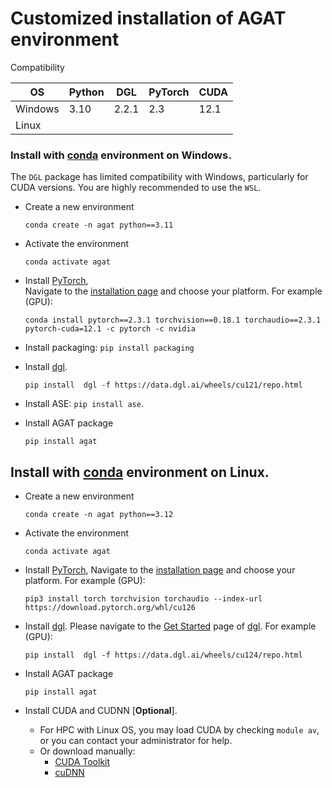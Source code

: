 
# Customized installation of AGAT environment



Compatibility



| OS      | Python | DGL   | PyTorch | CUDA |
| ------- | ------ | ----- | ------- | ---- |
| Windows | 3.10   | 2.2.1 | 2.3     | 12.1 |
| Linux   |        |       |         |      |







### Install with [conda](https://conda.io/projects/conda/en/latest/user-guide/install/index.html) environment on Windows.

The `DGL` package has limited compatibility with Windows, particularly for CUDA versions. You are highly recommended to use the `WSL`.

- Create a new environment   
  ```console
  conda create -n agat python==3.11
  ```

- Activate the environment  
  ```console
  conda activate agat
  ```

- Install [PyTorch](https://pytorch.org/),   
  Navigate to the [installation page](https://pytorch.org/get-started/locally/#start-locally) and choose your platform.
  For example (GPU):
  
  ```console
  conda install pytorch==2.3.1 torchvision==0.18.1 torchaudio==2.3.1 pytorch-cuda=12.1 -c pytorch -c nvidia
  ```
  
- Install packaging: `pip install packaging`
  
- Install [dgl](https://www.dgl.ai/).   
  
  ```console
  pip install  dgl -f https://data.dgl.ai/wheels/cu121/repo.html
  ```
  
- Install ASE: `pip install ase`.

- Install AGAT package

  ```console
  pip install agat
  ```



## Install with [conda](https://conda.io/projects/conda/en/latest/user-guide/install/index.html) environment on Linux.

- Create a new environment

  ```
  conda create -n agat python==3.12
  ```

- Activate the environment

  ```
  conda activate agat
  ```

- Install [PyTorch](https://pytorch.org/),
  Navigate to the [installation page](https://pytorch.org/get-started/locally/#start-locally) and choose your platform. For example (GPU):

  ```
  pip3 install torch torchvision torchaudio --index-url https://download.pytorch.org/whl/cu126
  ```

- Install [dgl](https://www.dgl.ai/).
  Please navigate to the [Get Started](https://www.dgl.ai/pages/start.html) page of [dgl](https://www.dgl.ai/). For example (GPU):

  ```
  pip install  dgl -f https://data.dgl.ai/wheels/cu124/repo.html
  ```

- Install AGAT package

  ```
  pip install agat
  ```

- Install CUDA and CUDNN [**Optional**].

  - For HPC with Linux OS, you may load CUDA by checking `module av`, or you can contact your administrator for help.
  - Or download manually:
    - [CUDA Toolkit](https://developer.nvidia.com/cuda-downloads)
    - [cuDNN](https://developer.nvidia.com/cudnn)
